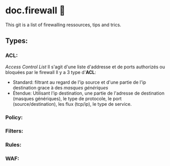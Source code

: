 # doc.firewall 🏢

This git is a list of firewalling ressources, tips and trics.

## Types:

### ACL:
*Access Control List*
Il s'agit d'une liste d'addresse et de ports authorizés ou bloquées par le firewall
Il y a 3 type d'**ACL**:
- Standard:
    filtrant au regard de l'ip source et d'une partie de l'ip destination grace à des *masques génériques*
- Étendue:
    Utilisant l'ip destination, une partie de l'adresse de destination (masques génériques),
    le type de protocole, le port (source/destination),
    les flux (tcp/ip), le type de service.
### Policy:
### Filters:
### Rules:
### WAF:
